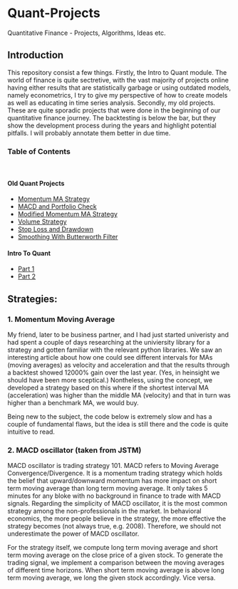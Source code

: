 # Quant-Projects
Quantitative Finance - Projects, Algorithms, Ideas etc.
## Introduction
This repository consist a few things. Firstly, the Intro to Quant module. The world of finance is quite sectretive, with the vast majority of projects online having either results that are statistically garbage or using outdated models, namely econometrics, I try to give my perspective of how to create models as well as educating in time series analysis.  Secondly, my old projects. These are quite sporadic projects that were done in the beginning of our quantitative finance journey. The backtesting is below the bar, but they show the development process during the years and highlight potential pitfalls. I will probably annotate them better in due time. 

### Table of Contents

&nbsp;

#### Old Quant Projects

* <a href=https://github.com/JonssonAlexander/Quant-Projects/blob/main/Quant%20Projects/Old%20Projects/First_project_MA_momentum_updated.ipynb>Momentum MA Strategy</a>
* <a href=https://github.com/JonssonAlexander/Quant-Projects/blob/main/Quant%20Projects/Old%20Projects/Project_2_MACD_and_portfolio_check_updated.ipynb> MACD and Portfolio Check</a>
* <a href=https://github.com/JonssonAlexander/Quant-Projects/blob/main/Quant%20Projects/Old%20Projects/Project_3_Modified_Momentum_MA_updated.ipynb>Modified Momentum MA Strategy</a>
* <a href=https://github.com/JonssonAlexander/Quant-Projects/blob/main/Quant%20Projects/Old%20Projects/Project_4_Volume_Strategy_updated.ipynb> Volume Strategy</a>
* <a href=https://github.com/JonssonAlexander/Quant-Projects/blob/main/Quant%20Projects/Old%20Projects/Review_of_Stop_loss_and_draw_down_updated.ipynb> Stop Loss and Drawdown</a>
* <a href=https://github.com/JonssonAlexander/Quant-Projects/blob/main/Quant%20Projects/Old%20Projects/Smoothing_With_Butterworth_Filter_updated.ipynb> Smoothing With Butterworth Filter</a>

#### Intro To Quant 
* <a href=https://github.com/>Part 1</a>
* <a href=https://github.com/>Part 2</a>

## Strategies:

### 1. Momentum Moving Average
My friend, later to be business partner, and I had just started univeristy and had spent a couple of days researching at the univiersity library for a strategy and gotten familiar with the relevant python libraries. We saw an interesting article about how one could see different intervals for MAs (moving averages) as velocity and acceleration and that the results through a backtest showed 12000% gain over the last year. (Yes, in heinsight we should have been more sceptical.) Nontheless, using the concept, we developed a strategy based on this where if the shortest interval MA (acceleration) was higher than the middle MA (velocity) and that in turn was higher than a benchmark MA, we would buy.

Being new to the subject, the code below is extremely slow and has a couple of fundamental flaws, but the idea is still there and the code is quite intuitive to read.


### 2. MACD oscillator (taken from JSTM)

MACD oscillator is trading strategy 101. MACD refers to Moving Average Convergence/Divergence. It is a momentum trading strategy which holds the belief that upward/downward momentum has more impact on short term moving average than long term moving average. It only takes 5 minutes for any bloke with no background in finance to trade with MACD signals. Regarding the simplicity of MACD oscillator, it is the most common strategy among the non-professionals in the market. In behavioral economics, the more people believe in the strategy, the more effective the strategy becomes (not always true, e.g. 2008). Therefore, we should not underestimate the power of MACD oscillator.

For the strategy itself, we compute long term moving average and short term moving average on the close price of a given stock. To generate the trading signal, we implement a comparison between the moving averages of different time horizons. When short term moving average is above long term moving average, we long the given stock accordingly. Vice versa.

